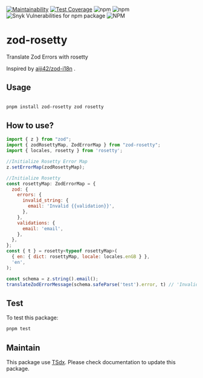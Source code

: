 [![Maintainability](https://api.codeclimate.com/v1/badges/9079044bcd955c2a6d59/maintainability)](https://codeclimate.com/github/qlaffont/zod-rosetty/maintainability) [![Test Coverage](https://api.codeclimate.com/v1/badges/9079044bcd955c2a6d59/test_coverage)](https://codeclimate.com/github/qlaffont/zod-rosetty/test_coverage) ![npm](https://img.shields.io/npm/v/zod-rosetty) ![npm](https://img.shields.io/npm/dm/zod-rosetty) ![Snyk Vulnerabilities for npm package](https://img.shields.io/snyk/vulnerabilities/npm/zod-rosetty) ![NPM](https://img.shields.io/npm/l/zod-rosetty)
# zod-rosetty

Translate Zod Errors with rosetty

Inspired by [aiji42/zod-i18n](https://github.com/aiji42/zod-i18n) .

## Usage

```bash

pnpm install zod-rosetty zod rosetty

```


## How to use?

```js
import { z } from "zod";
import { zodRosettyMap, ZodErrorMap } from "zod-rosetty";
import { locales, rosetty } from 'rosetty';

//Initialize Rosetty Error Map
z.setErrorMap(zodRosettyMap);

//Initialize Rosetty
const rosettyMap: ZodErrorMap = {
  zod: {
    errors: {
      invalid_string: {
        email: 'Invalid {{validation}}',
      },
    },
    validations: {
      email: 'email',
    },
  },
};
const { t } = rosetty<typeof rosettyMap>(
  { en: { dict: rosettyMap, locale: locales.enGB } },
  'en',
);

const schema = z.string().email();
translateZodErrorMessage(schema.safeParse('test').error, t) // 'Invalid email'
```

## Test

To test this package:

```bash
pnpm test
```

## Maintain

This package use [TSdx](https://github.com/jaredpalmer/tsdx). Please check documentation to update this package.
